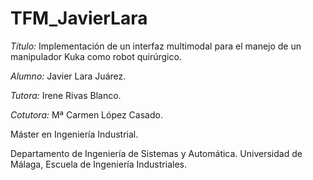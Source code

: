 # TFM_JavierLara

*Título:* Implementación de un interfaz multimodal para el manejo de un manipulador Kuka como robot quirúrgico.

*Alumno:* Javier Lara Juárez.

*Tutora:* Irene Rivas Blanco.

*Cotutora:* Mª Carmen López Casado.

Máster en Ingeniería Industrial.

Departamento de Ingeniería de Sistemas y Automática. Universidad de Málaga, Escuela de Ingeniería Industriales.


